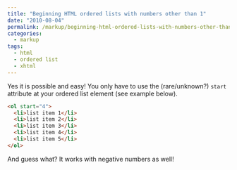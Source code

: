 ```yaml
---
title: "Beginning HTML ordered lists with numbers other than 1"
date: "2010-08-04"
permalink: /markup/beginning-html-ordered-lists-with-numbers-other-than-1/
categories:
  - markup
tags:
  - html
  - ordered list
  - xhtml
---
```


Yes it is possible and easy! You only have to use the (rare/unknown?) `start` attribute at your ordered list element (see example below).

```html
<ol start="4">
  <li>list item 1</li>
  <li>list item 2</li>
  <li>list item 3</li>
  <li>list item 4</li>
  <li>list item 5</li>
</ol>
```

And guess what? It works with negative numbers as well!
